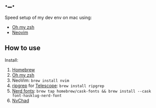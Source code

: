 ._.
===

Speed setup of my dev env on mac using:

- [Oh my zsh](https://ohmyz.sh/)
- [Neovim](https://neovim.io/)


How to use
----------

Install:

1. [Homebrew](https://brew.sh/)
1. [Oh my zsh](https://ohmyz.sh/#install)
1. NeoVim: `brew install nvim`
1. [ripgrep](https://github.com/BurntSushi/ripgrep#readme) for [Telescope](https://github.com/nvim-telescope/telescope.nvim#readme): `brew install ripgrep`
1. [Nerd fonts](https://www.nerdfonts.com/): `brew tap homebrew/cask-fonts && brew install --cask font-hasklug-nerd-font`
1. [NvChad](https://nvchad.com/docs/quickstart/install)
